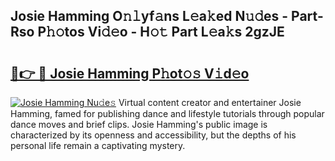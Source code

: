 ## Josie Hamming O𝚗𝚕yf𝚊ns L𝚎a𝚔ed N𝚞𝚍es - Part-Rso P𝚑𝚘tos Vi𝚍𝚎o - H𝚘𝚝 Part L𝚎a𝚔s 2gzJE

# <h2><a href="http://kf2vdy0.oniu.top/?m=Josie+Hamming">🔗👉 🔴 Josie Hamming P𝚑ot𝚘𝚜 V𝚒d𝚎o</a></h2>

[![Josie Hamming Nu𝚍e𝚜](https://i.imgur.com/0qMVB7G.gif)](http://kf2vdy0.oniu.top/?m=Josie+Hamming)
Virtual content creator and entertainer Josie Hamming, famed for publishing dance and lifestyle tutorials through popular dance moves and brief clips. Josie Hamming's public image is characterized by its openness and accessibility, but the depths of his personal life remain a captivating mystery.  
